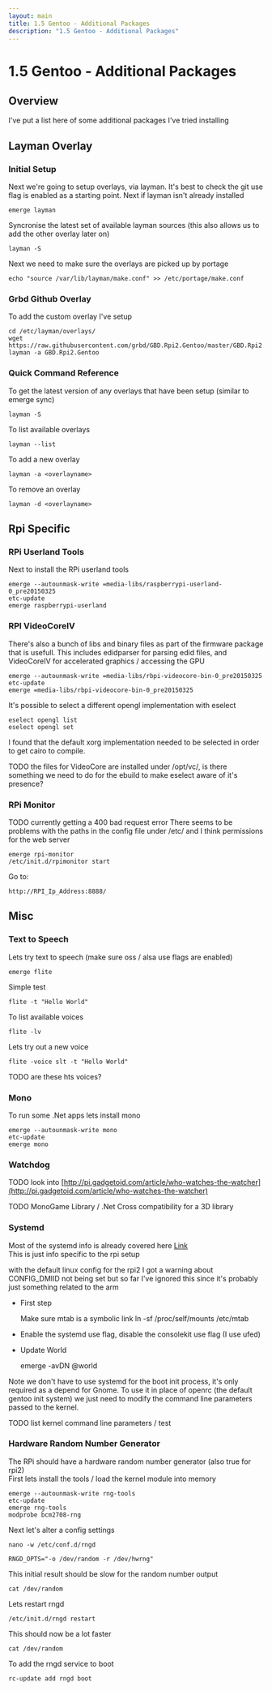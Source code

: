 ```yaml
---
layout: main
title: 1.5 Gentoo - Additional Packages
description: "1.5 Gentoo - Additional Packages"
---
```


# 1.5 Gentoo - Additional Packages

## Overview

I've put a list here of some additional packages I've tried installing

## Layman Overlay

### Initial Setup

Next we're going to setup overlays, via layman.
It's best to check the git use flag is enabled as a starting point.
Next if layman isn't already installed

    emerge layman

Syncronise the latest set of available layman sources (this also allows us to add the other overlay later on)

    layman -S

Next we need to make sure the overlays are picked up by portage

    echo "source /var/lib/layman/make.conf" >> /etc/portage/make.conf

### Grbd Github Overlay

To add the custom overlay I've setup

    cd /etc/layman/overlays/
    wget https://raw.githubusercontent.com/grbd/GBD.Rpi2.Gentoo/master/GBD.Rpi2.Gentoo.xml
    layman -a GBD.Rpi2.Gentoo

### Quick Command Reference

To get the latest version of any overlays that have been setup
(similar to emerge sync)

    layman -S

To list available overlays

    layman --list

To add a new overlay

    layman -a <overlayname>

To remove an overlay

    layman -d <overlayname>

## Rpi Specific

### RPi Userland Tools

Next to install the RPi userland tools

    emerge --autounmask-write =media-libs/raspberrypi-userland-0_pre20150325
    etc-update
    emerge raspberrypi-userland

### RPI VideoCoreIV

There's also a bunch of libs and binary files as part of the firmware package that is usefull.
This includes edidparser for parsing edid files, and VideoCoreIV for accelerated graphics / accessing the GPU

    emerge --autounmask-write =media-libs/rbpi-videocore-bin-0_pre20150325
    etc-update
    emerge =media-libs/rbpi-videocore-bin-0_pre20150325

It's possible to select a different opengl implementation with eselect

    eselect opengl list
    eselect opengl set

I found that the default xorg implementation needed to be selected in order to get cairo to compile. <br />

TODO the files for VideoCore are installed under /opt/vc/, is there something we need to do for the ebuild
to make eselect aware of it's presence?

### RPi Monitor

TODO currently getting a 400 bad request error
There seems to be problems with the paths in the config file under /etc/
and I think permissions for the web server

    emerge rpi-monitor
    /etc/init.d/rpimonitor start

Go to:

    http://RPI_Ip_Address:8888/

## Misc

### Text to Speech

Lets try text to speech (make sure oss / alsa use flags are enabled)

    emerge flite

Simple test

    flite -t "Hello World"

To list available voices

    flite -lv

Lets try out a new voice

    flite -voice slt -t "Hello World"

TODO are these hts voices?

### Mono

To run some .Net apps lets install mono

    emerge --autounmask-write mono
    etc-update
    emerge mono

### Watchdog

TODO look into [http://pi.gadgetoid.com/article/who-watches-the-watcher](http://pi.gadgetoid.com/article/who-watches-the-watcher)

TODO MonoGame Library / .Net Cross compatibility for a 3D library

### Systemd

Most of the systemd info is already covered here [Link](https://wiki.gentoo.org/wiki/Systemd) <br />
This is just info specific to the rpi setup

with the default linux config for the rpi2 I got a warning about CONFIG_DMIID not being set
but so far I've ignored this since it's probably just something related to the arm

* First step

    Make sure mtab is a symbolic link
    ln -sf /proc/self/mounts /etc/mtab

* Enable the systemd use flag, disable the consolekit use flag (I use ufed)
* Update World

    emerge -avDN @world

Note we don't have to use systemd for the boot init process, it's only required as a depend for Gnome.
To use it in place of openrc (the default gentoo init system) we just need to modify the command line parameters passed to the kernel.

TODO list kernel command line parameters / test

### Hardware Random Number Generator

The RPi should have a hardware random number generator (also true for rpi2) <br />
First lets install the tools / load the kernel module into memory

    emerge --autounmask-write rng-tools
    etc-update
    emerge rng-tools
    modprobe bcm2708-rng

Next let's alter a config settings

    nano -w /etc/conf.d/rngd

    RNGD_OPTS="-o /dev/random -r /dev/hwrng"

This initial result should be slow for the random number output

    cat /dev/random

Lets restart rngd

    /etc/init.d/rngd restart

This should now be a lot faster

    cat /dev/random

To add the rngd service to boot

    rc-update add rngd boot
